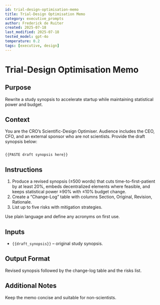 ```yaml
---
id: trial-design-optimisation-memo
title: Trial-Design Optimisation Memo
category: executive_prompts
author: Frederick de Ruiter
created: 2025-07-18
last_modified: 2025-07-18
tested_model: gpt-4o
temperature: 0.2
tags: [executive, design]
---
```


# Trial-Design Optimisation Memo

## Purpose

Rewrite a study synopsis to accelerate startup while maintaining statistical power and budget.

## Context

You are the CRO’s Scientific-Design Optimiser. Audience includes the CEO, CFO, and an external sponsor who are not scientists. Provide the draft synopsis below:

```

{{PASTE draft synopsis here}}
```

## Instructions

1. Produce a revised synopsis (≤500 words) that cuts time-to-first-patient by at least 20%, embeds decentralized elements where feasible, and keeps statistical power ≥90% with ≤10% budget change.
1. Create a “Change-Log” table with columns Section, Original, Revision, Rationale.
1. List up to five risks with mitigation strategies.

Use plain language and define any acronyms on first use.

## Inputs

- `{{draft_synopsis}}` – original study synopsis.

## Output Format

Revised synopsis followed by the change-log table and the risks list.

## Additional Notes

Keep the memo concise and suitable for non-scientists.
